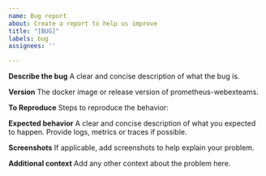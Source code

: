 ```yaml
---
name: Bug report
about: Create a report to help us improve
title: "[BUG]"
labels: bug
assignees: ''

---
```


**Describe the bug**
A clear and concise description of what the bug is.

**Version**
The docker image or release version of prometheus-webexteams.

**To Reproduce**
Steps to reproduce the behavior:

**Expected behavior**
A clear and concise description of what you expected to happen. Provide logs, metrics or traces if possible.

**Screenshots**
If applicable, add screenshots to help explain your problem.

**Additional context**
Add any other context about the problem here.
